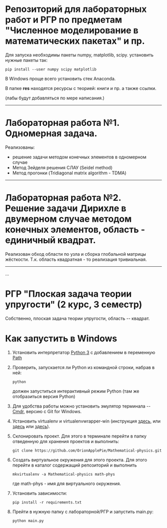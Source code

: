 # Репозиторий для лабораторных работ и РГР по предметам "Численное моделирование в математических пакетах" и пр.

Для запуска необходимы пакеты numpy, matplotlib, scipy.
установить нужные пакеты так:

```
pip install --user numpy scipy matplotlib
```
В Windows проще всего установить стек Anaconda.

В папке __res__ находятся ресурсы с теорией: книги и пр. а также ссылки. 

(лабы будут добавляться по мере написания.)

---

# Лабораторная работа №1. Одномерная задача.

Реализованы:
- решение задачи методом конечных элементов в одномерном случае
- Метод Зейделя решения СЛАУ (Seidel method)
- Метод прогонки (Tridiagonal matrix algorithm - TDMA)


---


# Лабораторная работа №2. Решение задачи Дирихле в двумерном случае методом конечных элементов, область - единичный квадрат.

Реализован обход области по узла и сборка глобальной матрицы жёсткости.
Т.к. область квадратная - то реализация тривиальная.

---

...

# РГР "Плоская задача теории упругости" (2 курс, 3 семестр)

Собственно, плоская задача теории упругости, область -- квадрат.


# Как запустить в Windows

1. Установить интерпретатор [Python 3](https://www.python.org/) с добавлением в переменную [Path](https://python-scripts.com/install-python)

2. Проверить, запускается ли Python из командной строки, набрав в ней:
    ```
    python
    ````
    должен запуститься интерактивный режим Python (там же отобразиться версия Python)

3. Для удобства работы можно установить эмулятор терминала -- [Cmdr](https://cmder.net/), версию с Git for Windows.

5. Установить virtualenv и virtualenvwrapper-win (инструкция [здесь](http://itman.in/python-windows-virtualenv/), или [здесь](https://tutorial.djangogirls.org/ru/django_installation/) или [здесь](https://www.youtube.com/watch?v=wTh-D8GTjeA)).

6. Склонировать проект. Для этого в терминале перейти в папку отведенную для хранения проектов и выполнить: 
    ```
    git clone https://github.com/OrionApplePie/Mathematical-physics.git
    ```

7. Создать виртуальное окружения для этого проекта.
Для этого перейти в каталог содержащий репозиторий и выполнить

    ```
    mkvirtualenv -a Mathematical-physics math-phys
    ```
    где math-phys - имя для виртуального окружения.

8. Установить зависимости:
    ```
    pip install -r requirements.txt
    ```
9. Прейти в нужную папку с лабораторной/РГР и запустить main.py:

    ```
    python main.py
    ```
